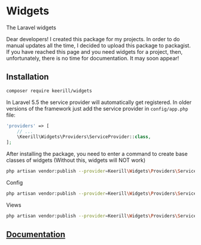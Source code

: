 # Widgets
The Laravel widgets

Dear developers! I created this package for my projects. In order to do manual updates all the time, I decided to upload this package to packagist.
If you have reached this page and you need widgets for a project, then, unfortunately, there is no time for documentation. It may soon appear!

Installation
------------

```bash
composer require keerill/widgets
```
In Laravel 5.5 the service provider will automatically get registered. In older versions of the framework just add the service provider in `config/app.php` file:

```php
'providers' => [
    // ...
    \Keerill\Widgets\Providers\ServiceProvider::class,
];
```

After installing the package, you need to enter a command to create base classes of widgets (Without this, widgets will NOT work)

```bash
php artisan vendor:publish --provider=Keerill\Widgets\Providers\ServiceProvider --tag=widgets-install
```

Config

```bash
php artisan vendor:publish --provider=Keerill\Widgets\Providers\ServiceProvider --tag=widgets-config
```

Views

```bash
php artisan vendor:publish --provider=Keerill\Widgets\Providers\ServiceProvider --tag=widgets-views
```

[Documentation](https://keerill.github.io/widgets/)
----
